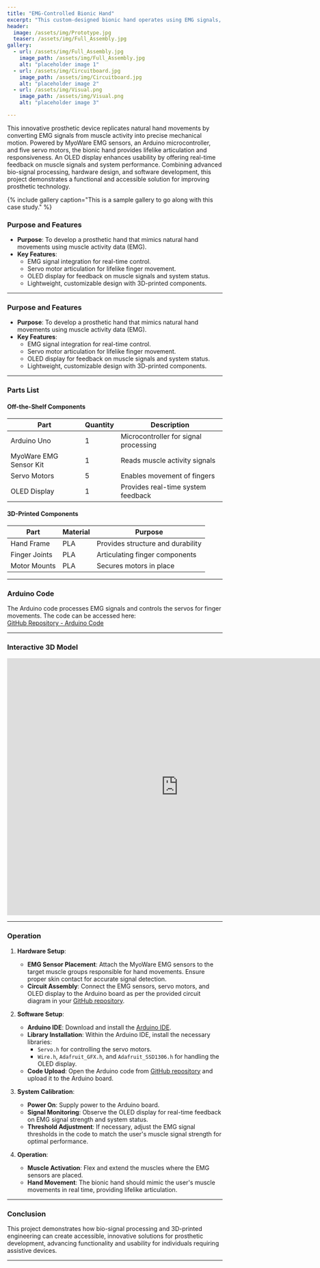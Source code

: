 ```yaml
---
title: "EMG-Controlled Bionic Hand"
excerpt: "This custom-designed bionic hand operates using EMG signals, combining precision engineering and innovative bio-signal processing for enhanced prosthetic functionality."
header:
  image: /assets/img/Prototype.jpg
  teaser: /assets/img/Full_Assembly.jpg
gallery:
  - url: /assets/img/Full_Assembly.jpg
    image_path: /assets/img/Full_Assembly.jpg
    alt: "placeholder image 1"
  - url: /assets/img/Circuitboard.jpg
    image_path: /assets/img/Circuitboard.jpg
    alt: "placeholder image 2"
  - url: /assets/img/Visual.png
    image_path: /assets/img/Visual.png
    alt: "placeholder image 3"

---
```


This innovative prosthetic device replicates natural hand movements by converting EMG signals from muscle activity into precise mechanical motion. Powered by MyoWare EMG sensors, an Arduino microcontroller, and five servo motors, the bionic hand provides lifelike articulation and responsiveness. An OLED display enhances usability by offering real-time feedback on muscle signals and system performance. Combining advanced bio-signal processing, hardware design, and software development, this project demonstrates a functional and accessible solution for improving prosthetic technology.

{% include gallery caption="This is a sample gallery to go along with this case study." %}

### Purpose and Features
- **Purpose**: To develop a prosthetic hand that mimics natural hand movements using muscle activity data (EMG).
- **Key Features**:
  - EMG signal integration for real-time control.
  - Servo motor articulation for lifelike finger movement.
  - OLED display for feedback on muscle signals and system status.
  - Lightweight, customizable design with 3D-printed components.

---
### Purpose and Features
- **Purpose**: To develop a prosthetic hand that mimics natural hand movements using muscle activity data (EMG).
- **Key Features**:
  - EMG signal integration for real-time control.
  - Servo motor articulation for lifelike finger movement.
  - OLED display for feedback on muscle signals and system status.
  - Lightweight, customizable design with 3D-printed components.

---

### Parts List

#### Off-the-Shelf Components

| **Part**               | **Quantity** | **Description**                       |
|-------------------------|--------------|---------------------------------------|
| Arduino Uno            | 1            | Microcontroller for signal processing |
| MyoWare EMG Sensor Kit | 1            | Reads muscle activity signals         |
| Servo Motors           | 5            | Enables movement of fingers           |
| OLED Display           | 1            | Provides real-time system feedback    |

#### 3D-Printed Components

| **Part**          | **Material** | **Purpose**                     |
|--------------------|--------------|---------------------------------|
| Hand Frame         | PLA          | Provides structure and durability |
| Finger Joints      | PLA          | Articulating finger components  |
| Motor Mounts       | PLA          | Secures motors in place         |

---

### Arduino Code
The Arduino code processes EMG signals and controls the servos for finger movements. The code can be accessed here:  
[GitHub Repository - Arduino Code](https://github.com/JKevin101/Bionic_Hand)

---

### Interactive 3D Model
<iframe src="https://myhub.autodesk360.com/ue2df0af5/shares/public/SH35dfcQT936092f0e437224cd558fdcdc2f?mode=embed" width="800" height="600" allowfullscreen="true" webkitallowfullscreen="true" mozallowfullscreen="true"  frameborder="0"></iframe>

---

### Operation

1. **Hardware Setup**:
   - **EMG Sensor Placement**: Attach the MyoWare EMG sensors to the target muscle groups responsible for hand movements. Ensure proper skin contact for accurate signal detection.
   - **Circuit Assembly**: Connect the EMG sensors, servo motors, and OLED display to the Arduino board as per the provided circuit diagram in your [GitHub repository](https://github.com/JKevin101/Bionic_Hand).

2. **Software Setup**:
   - **Arduino IDE**: Download and install the [Arduino IDE](https://www.arduino.cc/en/software/).
   - **Library Installation**: Within the Arduino IDE, install the necessary libraries:
     - `Servo.h` for controlling the servo motors.
     - `Wire.h`, `Adafruit_GFX.h`, and `Adafruit_SSD1306.h` for handling the OLED display.
   - **Code Upload**: Open the Arduino code from [GitHub repository](https://github.com/JKevin101/Bionic_Hand) and upload it to the Arduino board.

3. **System Calibration**:
   - **Power On**: Supply power to the Arduino board.
   - **Signal Monitoring**: Observe the OLED display for real-time feedback on EMG signal strength and system status.
   - **Threshold Adjustment**: If necessary, adjust the EMG signal thresholds in the code to match the user's muscle signal strength for optimal performance.

4. **Operation**:
   - **Muscle Activation**: Flex and extend the muscles where the EMG sensors are placed.
   - **Hand Movement**: The bionic hand should mimic the user's muscle movements in real time, providing lifelike articulation.

---

### Conclusion
This project demonstrates how bio-signal processing and 3D-printed engineering can create accessible, innovative solutions for prosthetic development, advancing functionality and usability for individuals requiring assistive devices.

---
